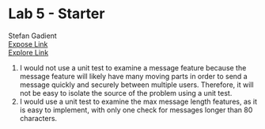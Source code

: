 # Lab 5 - Starter
Stefan Gadient \
[Expose Link](https://ssgadient.github.io/CSE110_Lab5/expose.html) \
[Explore Link](https://ssgadient.github.io/CSE110_Lab5/expose.html) 
1. I would not use a unit test to examine a message feature because the message feature will likely have many moving parts in order to send a message quickly and securely between multiple users. Therefore, it will not be easy to isolate the source of the problem using a unit test. 
2. I would use a unit test to examine the max message length features, as it is easy to implement, with only one check for messages longer than 80 characters. 
